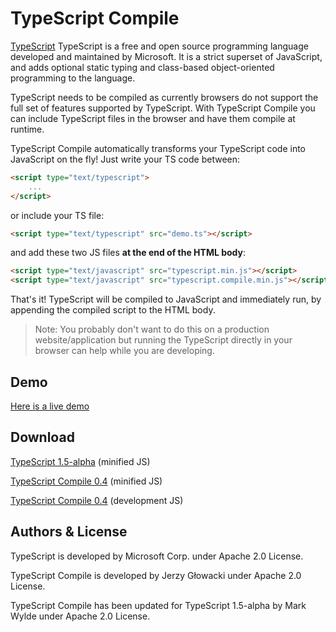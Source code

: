 TypeScript Compile
==================

[TypeScript](http://www.typescriptlang.org) TypeScript is a free and open source programming 
language developed and maintained by Microsoft. It is a strict superset of JavaScript, and 
adds optional static typing and class-based object-oriented programming to the language.

TypeScript needs to be compiled as currently browsers do not support the full set of features
supported by TypeScript. With TypeScript Compile you can include TypeScript files in the browser
and have them compile at runtime.

TypeScript Compile automatically transforms your TypeScript code into JavaScript on the fly! Just write your TS code between:

```html
<script type="text/typescript">
    ...
</script>
```

or include your TS file:

```html
<script type="text/typescript" src="demo.ts"></script>
```

and add these two JS files **at the end of the HTML body**:

```html
<script type="text/javascript" src="typescript.min.js"></script>
<script type="text/javascript" src="typescript.compile.min.js"></script>
```

That's it! TypeScript will be compiled to JavaScript and immediately run, by appending the compiled script to the HTML body. 

> Note: You probably don't want to do this on a production website/application but running the TypeScript directly in your browser can help while you are developing.

Demo
----

[Here is a live demo](http://www.markwylde.co.uk/typescript-compile/demo/demo.html)


Download
--------

[TypeScript 1.5-alpha](https://github.com/markwylde/typescript-compile/blob/master/js/typescript.js) (minified JS)

[TypeScript Compile 0.4](https://github.com/markwylde/typescript-compile/blob/master/js/typescript.compile.min.js) (minified JS)

[TypeScript Compile 0.4](https://github.com/markwylde/typescript-compile/blob/master/js/typescript.compile.js) (development JS)


Authors & License
----------------

TypeScript is developed by Microsoft Corp. under Apache 2.0 License.

TypeScript Compile is developed by Jerzy Głowacki under Apache 2.0 License.

TypeScript Compile has been updated for TypeScript 1.5-alpha by Mark Wylde under Apache 2.0 License.